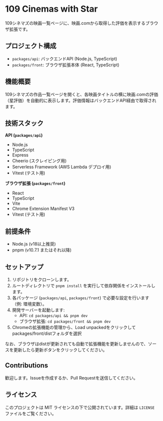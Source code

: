 # 109 Cinemas with Star

109シネマズの映画一覧ページに、映画.comから取得した評価を表示するブラウザ拡張です。

## プロジェクト構成

- `packages/api`: バックエンドAPI (Node.js, TypeScript)
- `packages/front`: ブラウザ拡張本体 (React, TypeScript)

## 機能概要

109シネマズの作品一覧ページを開くと、各映画タイトルの横に映画.comの評価（星評価）を自動的に表示します。評価情報はバックエンドAPI経由で取得されます。

## 技術スタック

**API (`packages/api`)**

- Node.js
- TypeScript
- Express
- Cheerio (スクレイピング用)
- Serverless Framework (AWS Lambda デプロイ用)
- Vitest (テスト用)

**ブラウザ拡張 (`packages/front`)**

- React
- TypeScript
- Vite
- Chrome Extension Manifest V3
- Vitest (テスト用)

## 前提条件

- Node.js (v18以上推奨)
- pnpm (v10.7.1 またはそれ以降)

## セットアップ

1.  リポジトリをクローンします。
2.  ルートディレクトリで `pnpm install` を実行して依存関係をインストールします。
3.  各パッケージ (`packages/api`, `packages/front`) で必要な設定を行います（例: 環境変数）。
4.  開発サーバーを起動します:
    - API: `cd packages/api && pnpm dev`
    - ブラウザ拡張: `cd packages/front && pnpm dev`
5.  Chromeの拡張機能の管理から、Load unpackedをクリックしてpackages/front/distフォルダを選択

なお、ブラウザはdistが更新されても自動で拡張機能を更新しませんので、ソースを更新したら更新ボタンをクリックしてください。

## Contributions

歓迎します。Issueを作成するか、Pull Requestを送信してください。

## ライセンス

このプロジェクトは MIT ライセンスの下で公開されています。詳細は `LICENSE` ファイルをご覧ください。
